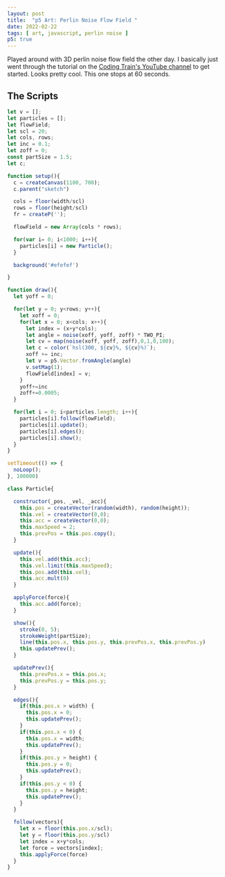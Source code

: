```yaml
---
layout: post
title:  "p5 Art: Perlin Noise Flow Field "
date: 2022-02-22
tags: [ art, javascript, perlin noise ]
p5: true
---
```


Played around with 3D perlin noise flow field the other day.  I basically just went through the tutorial on the [Coding Train's YouTube channel](https://www.youtube.com/watch?v=BjoM9oKOAKY) to get started. Looks pretty cool.  This one stops at 60 seconds. 

<figure id="sketch"></figure>

## The Scripts
```js
let v = [];
let particles = [];
let flowField;
let scl = 20;
let cols, rows;
let inc = 0.1;
let zoff = 0;
const partSize = 1.5;
let c;

function setup(){
  c = createCanvas(1100, 700);
  c.parent("sketch")

  cols = floor(width/scl)
  rows = floor(height/scl)
  fr = createP('');

  flowField = new Array(cols * rows);

  for(var i= 0; i<1000; i++){
    particles[i] = new Particle();
  }

  background('#efefef')

}

function draw(){
  let yoff = 0;

  for(let y = 0; y<rows; y++){
    let xoff = 0;
    for(let x = 0; x<cols; x++){
      let index = (x+y*cols);
      let angle = noise(xoff, yoff, zoff) * TWO_PI;
      let cv = map(noise(xoff, yoff, zoff),0,1,0,100); 
      let c = color(`hsl(300, ${cv}%, ${cv}%)`);
      xoff += inc;
      let v = p5.Vector.fromAngle(angle)
      v.setMag(1);
      flowField[index] = v;
    }
    yoff+=inc
    zoff+=0.0005;
  }

  for(let i = 0; i<particles.length; i++){
    particles[i].follow(flowField);
    particles[i].update();
    particles[i].edges();
    particles[i].show();
  }
}

setTimeout(() => {
  noLoop();
}, 100000)

class Particle{

  constructor(_pos, _vel, _acc){
    this.pos = createVector(random(width), random(height));
    this.vel = createVector(0,0);
    this.acc = createVector(0,0);
    this.maxSpeed = 2;
    this.prevPos = this.pos.copy();
  }

  update(){
    this.vel.add(this.acc);
    this.vel.limit(this.maxSpeed);
    this.pos.add(this.vel);
    this.acc.mult(0)
  }

  applyForce(force){
    this.acc.add(force);
  }

  show(){
    stroke(0, 5);
    strokeWeight(partSize);
    line(this.pos.x, this.pos.y, this.prevPos.x, this.prevPos.y)
    this.updatePrev();
  }

  updatePrev(){
    this.prevPos.x = this.pos.x;
    this.prevPos.y = this.pos.y;
  }

  edges(){
    if(this.pos.x > width) {
      this.pos.x = 0;
      this.updatePrev();
    }
    if(this.pos.x < 0) {
      this.pos.x = width;
      this.updatePrev();
    }
    if(this.pos.y > height) {
      this.pos.y = 0;
      this.updatePrev();
    }
    if(this.pos.y < 0) {
      this.pos.y = height;
      this.updatePrev();
    }
  }

  follow(vectors){
    let x = floor(this.pos.x/scl);
    let y = floor(this.pos.y/scl)
    let index = x+y*cols;
    let force = vectors[index];
    this.applyForce(force)
  }
}
```

<script>
let v = [];
let particles = [];
let flowField;
let scl = 20;
let cols, rows;
let inc = 0.1;
let zoff = 0;
const partSize = 1;
let c;

function setup(){
  c = createCanvas(1100, 700);
  c.parent("sketch")
  cols = floor(width/scl)
  rows = floor(height/scl)
  fr = createP('');
  flowField = new Array(cols * rows);
  for(var i= 0; i<1000; i++){
    particles[i] = new Particle();
  }
  background('#efefef')
}

function draw(){
  let yoff = 0;
  for(let y = 0; y<rows; y++){
    let xoff = 0;
    for(let x = 0; x<cols; x++){
      let index = (x+y*cols);
      let angle = noise(xoff, yoff, zoff) * TWO_PI;
      let cv = map(noise(xoff, yoff, zoff),0,1,0,100); 
      let c = color(`hsl(300, ${cv}%, ${cv}%)`);
      xoff += inc;
      let v = p5.Vector.fromAngle(angle)
      v.setMag(1);
      flowField[index] = v;
    }
    yoff+=inc
    zoff+=0.0005;
  }
  for(let i = 0; i<particles.length; i++){
    particles[i].follow(flowField);
    particles[i].update();
    particles[i].edges();
    particles[i].show();
  }
}

setTimeout(() => {
  noLoop();
}, 100000)

class Particle{
  constructor(_pos, _vel, _acc){
    this.pos = createVector(random(width), random(height));
    this.vel = createVector(0,0);
    this.acc = createVector(0,0);
    this.maxSpeed = 2;
    this.prevPos = this.pos.copy();
  }

  update(){
    this.vel.add(this.acc);
    this.vel.limit(this.maxSpeed);
    this.pos.add(this.vel);
    this.acc.mult(0)
  }
  applyForce(force){
    this.acc.add(force);
  }
  show(){
    stroke(0, 5);
    strokeWeight(partSize);
    line(this.pos.x, this.pos.y, this.prevPos.x, this.prevPos.y)
    //point()
    this.updatePrev();
  }
  updatePrev(){
    this.prevPos.x = this.pos.x;
    this.prevPos.y = this.pos.y;
  }
  edges(){
    if(this.pos.x > width) {
      this.pos.x = 0;
      this.updatePrev();
    }
    if(this.pos.x < 0) {
      this.pos.x = width;
      this.updatePrev();
    }
    if(this.pos.y > height) {
      this.pos.y = 0;
      this.updatePrev();
    }
    if(this.pos.y < 0) {
      this.pos.y = height;
      this.updatePrev();
    }
  }

  follow(vectors){
    let x = floor(this.pos.x/scl);
    let y = floor(this.pos.y/scl)
    let index = x+y*cols;
    let force = vectors[index];
    this.applyForce(force)
  }
}
</script>